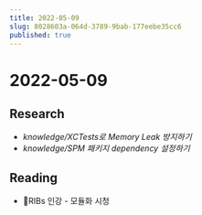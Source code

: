 ```yaml
---
title: 2022-05-09
slug: 8028603a-064d-3789-9bab-177eebe35cc6
published: true
---
```


# 2022-05-09

## Research

* *knowledge/XCTests로 Memory Leak 방지하기*
* *knowledge/SPM 패키지 dependency 설정하기*

## Reading

* RIBs 인강 - 모듈화 시청
